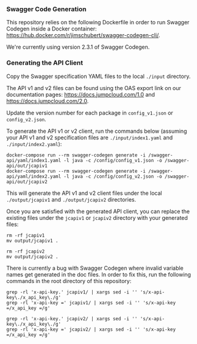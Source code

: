 ### Swagger Code Generation

This repository relies on the following Dockerfile in order to run
Swagger Codegen inside a Docker container:
https://hub.docker.com/r/jimschubert/swagger-codegen-cli/.

We're currently using version 2.3.1 of Swagger Codegen.

### Generating the API Client

Copy the Swagger specification YAML files to the local `./input` directory.

The API v1 and v2 files can be found using the OAS export link on our
documentation pages: https://docs.jumpcloud.com/1.0 and
https://docs.jumpcloud.com/2.0.

Update the version number for each package in `config_v1.json` or
`config_v2.json`.

To generate the API v1 or v2 client, run the commands below (assuming your
API v1 and v2 specification files are `./input/index1.yaml` and
`./input/index2.yaml`):

```
docker-compose run --rm swagger-codegen generate -i /swagger-api/yaml/index1.yaml -l java -c /config/config_v1.json -o /swagger-api/out/jcapiv1
docker-compose run --rm swagger-codegen generate -i /swagger-api/yaml/index2.yaml -l java -c /config/config_v2.json -o /swagger-api/out/jcapiv2
```

This will generate the API v1 and v2 client files under the local
`./output/jcapiv1` and `./output/jcapiv2` directories.

Once you are satisfied with the generated API client, you can replace the
existing files under the `jcapiv1` or `jcapiv2` directory with your generated
files:

```
rm -rf jcapiv1
mv output/jcapiv1 .

rm -rf jcapiv2
mv output/jcapiv2 .
```

There is currently a bug with Swagger Codegen where invalid variable names get
generated in the doc files. In order to fix this, run the following commands in
the root directory of this repository:

```
grep -rl 'x-api-key.' jcapiv1/ | xargs sed -i '' 's/x-api-key\./x_api_key\./g'
grep -rl 'x-api-key =' jcapiv1/ | xargs sed -i '' 's/x-api-key =/x_api_key =/g'

grep -rl 'x-api-key.' jcapiv2/ | xargs sed -i '' 's/x-api-key\./x_api_key\./g'
grep -rl 'x-api-key =' jcapiv2/ | xargs sed -i '' 's/x-api-key =/x_api_key =/g'
```
